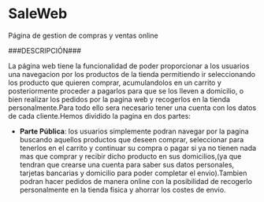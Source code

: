 # SaleWeb
Página de gestion de compras y ventas online

###DESCRIPCIÓN###

La página web tiene la funcionalidad de poder proporcionar a los usuarios una navegacion por los productos de la tienda permitiendo ir seleccionando los producto que quieren comprar, acumulandolos en un carrito y posteriormente proceder a pagarlos para que se los lleven a domicilio, o bien realizar los pedidos por la pagina web y recogerlos en la tienda personalmente.Para todo ello sera necesario tener una cuenta con los datos de cada cliente.Hemos dividido la pagina en dos partes:

- **Parte Pública**: los usuarios simplemente podran navegar por la pagina buscando aquellos productos que deseen comprar, seleccionar para tenerlos en el carrito y continuar su compra o pagar si ya no tienen nada mas que comprar y recibir dicho producto en sus domicilios,(ya que tendran que crearse una cuenta para saber sus datos personales, tarjetas bancarias y domicilio para poder completar el envio).Tambien podran hacer pedidos de manera online con la posibilidad de recogerlo personalmente en la tienda fisica y ahorrar los costes de envio.
